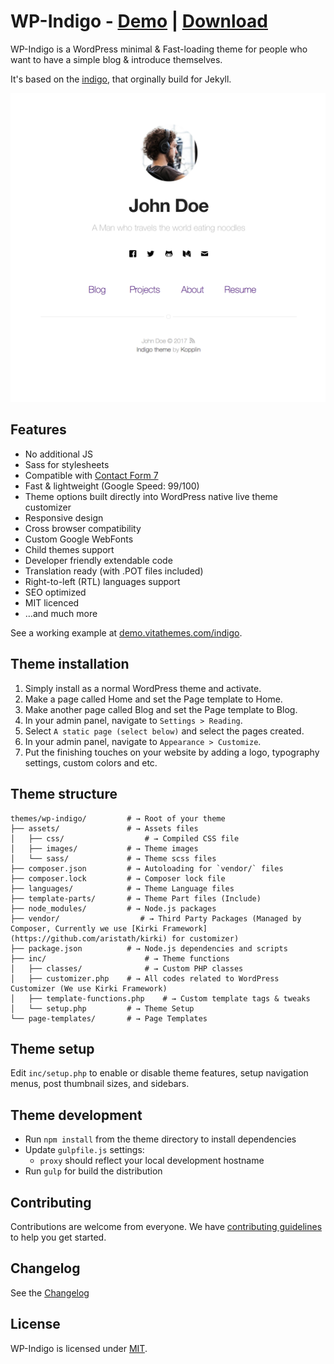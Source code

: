 # WP-Indigo - [Demo](https://demo.vitathemes.com/indigo/) | [Download](https://wordpress.org/themes/wp-indigo/)
WP-Indigo is a WordPress minimal & Fast-loading theme for people who want to have a simple blog & introduce themselves.

It's based on the [indigo](https://github.com/sergiokopplin/indigo), that orginally build for Jekyll.

![Image of WP-Indigo](screenshot.png)

## Features
* No additional JS
* Sass for stylesheets
* Compatible with [Contact Form 7](https://wordpress.org/plugins/contact-form-7/)
* Fast & lightweight (Google Speed: 99/100)
* Theme options built directly into WordPress native live theme customizer
* Responsive design
* Cross browser compatibility
* Custom Google WebFonts
* Child themes support
* Developer friendly extendable code
* Translation ready (with .POT files included)
* Right-to-left (RTL) languages support
* SEO optimized
* MIT licenced
* …and much more

See a working example at [demo.vitathemes.com/indigo](https://demo.vitathemes.com/indigo/).

## Theme installation
1. Simply install as a normal WordPress theme and activate.
2. Make a page called Home and set the Page template to Home.
3. Make another page called Blog and set the Page template to Blog.
4. In your admin panel, navigate to `Settings > Reading`.
5. Select `A static page (select below)` and select the pages created.
6. In your admin panel, navigate to `Appearance > Customize`.
7. Put the finishing touches on your website by adding a logo, typography settings, custom colors and etc.

## Theme structure

```shell
themes/wp-indigo/  	      # → Root of your theme
├── assets/               # → Assets files
│   ├── css/      		      # → Compiled CSS file
│   ├── images/           # → Theme images
│   └── sass/      	      # → Theme scss files
├── composer.json         # → Autoloading for `vendor/` files
├── composer.lock         # → Composer lock file
├── languages/            # → Theme Language files
├── template-parts/       # → Theme Part files (Include)
├── node_modules/         # → Node.js packages
├── vendor/    		         # → Third Party Packages (Managed by Composer, Currently we use [Kirki Framework](https://github.com/aristath/kirki) for customizer)
├── package.json          # → Node.js dependencies and scripts
├── inc/              		  # → Theme functions
│   ├── classes/      		  # → Custom PHP classes
│   ├── customizer.php    # → All codes related to WordPress Customizer (We use Kirki Framework)
│   ├── template-functions.php    # → Custom template tags & tweaks
│   └── setup.php         # → Theme Setup
└── page-templates/       # → Page Templates
```

## Theme setup

Edit `inc/setup.php` to enable or disable theme features, setup navigation menus, post thumbnail sizes, and sidebars.

## Theme development

* Run `npm install` from the theme directory to install dependencies
* Update `gulpfile.js` settings:
  * `proxy` should reflect your local development hostname
* Run `gulp` for build the distribution

## Contributing

Contributions are welcome from everyone. We have [contributing guidelines](CONTRIBUTING.md) to help you get started.

## Changelog

See the [Changelog](CHANGELOG.md)

## License

WP-Indigo is licensed under [MIT](LICENSE).
